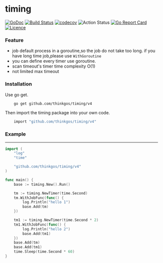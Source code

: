 # timing  
[![GoDoc](https://godoc.org/github.com/thinkgos/timing?status.svg)](https://godoc.org/github.com/thinkgos/timing)
[![Build Status](https://travis-ci.org/thinkgos/timing.svg?branch=master)](https://travis-ci.org/thinkgos/timing)
[![codecov](https://codecov.io/gh/thinkgos/timing/branch/master/graph/badge.svg)](https://codecov.io/gh/thinkgos/timing)
![Action Status](https://github.com/thinkgos/timing/workflows/Go/badge.svg)
[![Go Report Card](https://goreportcard.com/badge/github.com/thinkgos/timing)](https://goreportcard.com/report/github.com/thinkgos/timing)
[![Licence](https://img.shields.io/github/license/thinkgos/timing)](https://raw.githubusercontent.com/thinkgos/timing/master/LICENSE)  

### Feature
 - job default process in a goroutine,so the job do not take too long. if you have long time job,please use `WithGoroutine`
 - you can define every timer use goroutine.
 - scan timeout's timer time complexity O(1)
 - not limited max timeout
 
### Installation

Use go get.
```bash
    go get github.com/thinkgos/timing/v4
```

Then import the timing package into your own code.
```bash
    import "github.com/thinkgos/timing/v4"
```

### Example

---

```go
import (
	"log"
	"time"

	"github.com/thinkgos/timing/v4"
)

func main() {
	base := timing.New().Run()

	tm := timing.NewTimer(time.Second)
	tm.WithJobFunc(func() {
		log.Println("hello 1")
		base.Add(tm)
	})

	tm1 := timing.NewTimer(time.Second * 2)
	tm1.WithJobFunc(func() {
		log.Println("hello 2")
		base.Add(tm1)
	})
	base.Add(tm)
	base.Add(tm1)
	time.Sleep(time.Second * 60)
}

```

    
 
